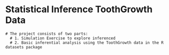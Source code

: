 # Statistical Inference ToothGrowth Data

	# The project consists of two parts:
	  # 1. Simulation Exercise to explore inferenced
	  # 2. Basic inferential analysis using the ToothGrowth data in the R datasets package
